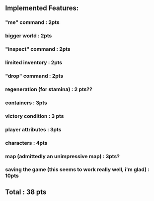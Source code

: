## Implemented Features:

### "me" command : 2pts

### bigger world : 2pts

### "inspect" command : 2pts

### limited inventory : 2pts

### "drop" command : 2pts

### regeneration (for stamina) : 2 pts??

### containers : 3pts

### victory condition : 3 pts

### player attributes : 3pts

### characters : 4pts

### map (admittedly an unimpressive map) : 3pts?

### saving the game (this seems to work really well, i'm glad) : 10pts

## Total : 38 pts

